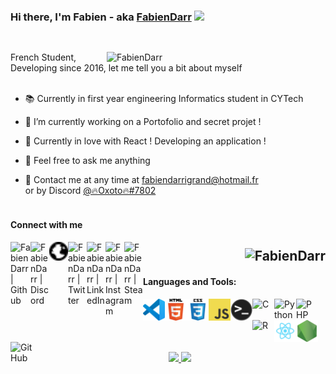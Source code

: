 ###  Hi there, I'm Fabien - aka [FabienDarr][website] <img width="30px" src="https://camo.githubusercontent.com/e8e7b06ecf583bc040eb60e44eb5b8e0ecc5421320a92929ce21522dbc34c891/68747470733a2f2f6d656469612e67697068792e636f6d2f6d656469612f6876524a434c467a6361737252346961377a2f67697068792e676966" /> 
##
<br>
 <img align="right" alt="FabienDarr" width="350px" src="https://user-images.githubusercontent.com/71562075/146622191-0bc69dd5-ce51-4c5c-a8d0-0dc1b7dd34f1.gif" />French Student, Developing since 2016, let me tell you a bit about myself
<br><br>

- 📚 Currently in first year engineering Informatics student in CYTech

- 👀 I’m currently working on a Portofolio and secret projet !
- 🌌 Currently in love with React ! Developing an application !
- 💼 Feel free to ask me anything
- 💬 Contact me at any time at fabiendarrigrand@hotmail.fr                               
or by Discord [@🔥Oxoto🔥#7802][discord]<br> <br>


#### Connect with me

[<img align="left" alt="FabienDarr | Github" width="32px" src="https://raw.githubusercontent.com/jmnote/z-icons/master/svg/github.svg" />][github]
[<img align="left" alt="FabienDarr | Discord" width="30px" src="https://cdn.jsdelivr.net/npm/simple-icons@v3/icons/discord.svg" />][discord]
[<img align="left" alt="https://www.youtube.com/watch?v=dQw4w9WgXcQ&ab_channel=RickAstley" width="30px" src="https://raw.githubusercontent.com/iconic/open-iconic/master/svg/globe.svg" />][website]
[<img align="left" alt="FabienDarr | Twitter" width="30px" src="https://cdn.jsdelivr.net/npm/simple-icons@v3/icons/twitter.svg" />][twitter]
[<img align="left" alt="FabienDarr | LinkedIn" width="30px" src="https://cdn.jsdelivr.net/npm/simple-icons@v3/icons/linkedin.svg" />][linkedin]
[<img align="left" alt="FabienDarr | Instagram" width="30px" src="https://cdn.jsdelivr.net/npm/simple-icons@v3/icons/instagram.svg" />][instagram]

[<img align="left" alt="FabienDarr | Steam" width="30px" src="https://cdn.jsdelivr.net/npm/simple-icons@v3/icons/steam.svg" />][steam] 

## <img align="right" alt="FabienDarr" src="https://user-images.githubusercontent.com/71562075/146653252-63e29e35-ac3f-41df-906a-3eb739205041.png"/> <br>

#### Languages and Tools:


<img align="left" alt="Visual Studio Code" width="35px" src="https://raw.githubusercontent.com/github/explore/80688e429a7d4ef2fca1e82350fe8e3517d3494d/topics/visual-studio-code/visual-studio-code.png" />
<img align="left" alt="HTML5" width="35px" src="https://raw.githubusercontent.com/github/explore/80688e429a7d4ef2fca1e82350fe8e3517d3494d/topics/html/html.png" />
<img align="left" alt="CSS3" width="35px" src="https://raw.githubusercontent.com/github/explore/80688e429a7d4ef2fca1e82350fe8e3517d3494d/topics/css/css.png" />
<img align="left" alt="JavaScript" width="35px" src="https://raw.githubusercontent.com/github/explore/80688e429a7d4ef2fca1e82350fe8e3517d3494d/topics/javascript/javascript.png" />
<img align="left" alt="Python" width="35px" src="https://raw.githubusercontent.com/github/explore/80688e429a7d4ef2fca1e82350fe8e3517d3494d/topics/terminal/terminal.png" />
<img align="left" alt="C" width="35px" src="https://raw.githubusercontent.com/jmnote/z-icons/master/svg/c.svg" />
<img align="left" alt="Python" width="35px" src="https://raw.githubusercontent.com/jmnote/z-icons/master/svg/python.svg"/>
<img align="left" alt="PHP" width="35px" src="https://raw.githubusercontent.com/jmnote/z-icons/master/32x32/php.png"/>
<img align="left" alt="R" width="35px" src="https://raw.githubusercontent.com/jmnote/z-icons/master/svg/r.svg"/>
<img align="left" alt="React" width="35px" src="https://raw.githubusercontent.com/github/explore/80688e429a7d4ef2fca1e82350fe8e3517d3494d/topics/react/react.png" />
<img align="left" alt="Node.js" width="35px" src="https://raw.githubusercontent.com/github/explore/80688e429a7d4ef2fca1e82350fe8e3517d3494d/topics/nodejs/nodejs.png" />
<img align="left" alt="GitHub" width="38px" src="https://raw.githubusercontent.com/jmnote/z-icons/master/svg/github.svg" /><br>


<!---
<div>
  <a href="https://twitter.com/Oxoto64" target="_blank"><img align="left" alt="FabienDarr | Twitter" width="100px" src="https://img.shields.io/badge/Twitter-1DA1F2?style=for-the-badge&logo=twitter&logoColor=white" target="_blank"/></a>
 <a href="https://twitter.com/Oxoto64" target="_blank"><img align="left" alt="FabienDarr | Twitter" width="100px" src="https://img.shields.io/badge/Twitter-1DA1F2?style=for-the-badge&logo=twitter&logoColor=white" target="_blank"/></a>
 <a href="https://twitter.com/Oxoto64" target="_blank"><img align="left" alt="FabienDarr | Twitter" width="100px" src="https://img.shields.io/badge/Twitter-1DA1F2?style=for-the-badge&logo=twitter&logoColor=white" target="_blank"/></a>
 <a href="https://twitter.com/Oxoto64" target="_blank"><img align="left" alt="FabienDarr | Twitter" width="100px" src="https://img.shields.io/badge/Twitter-1DA1F2?style=for-the-badge&logo=twitter&logoColor=white" target="_blank"/></a>
 </div>
--->
<br />
<br />

<br />
<br />
<!---
<div align="center">
  <img height="150em" src="https://github-readme-stats.vercel.app/api?username=FabienDarr&show_icons=true&theme=dracula&include_all_commits=true&count_private=true" />
  <img height="150em" src="https://github-readme-stats.vercel.app/api/top-langs/?username=FabienDarr&layout=compact&langs_count=7&theme=dracula" />
 </div>
 ---->
<div align="center">
  <a href="https://github.com/rafaballerini">
  <img height="180em" src="https://github-readme-stats.vercel.app/api?username=FabienDarr&show_icons=true&theme=dracula&include_all_commits=true&count_private=true"/>
  <img height="180em" src="https://github-readme-stats.vercel.app/api/top-langs/?username=FabienDarr&layout=compact&langs_count=7&include_all_commits=true&theme=dracula"/>
</div>


<!---
FabienDarr/FabienDarr is a ✨ special ✨ repository because its `README.md` (this file) appears on your GitHub profile.
You can click the Preview link to take a look at your changes.
--->

<!--- BLOG-POST-LIST:START --->
[website]: https://www.youtube.com/watch?v=dQw4w9WgXcQ
[twitter]: https://twitter.com/Oxoto64
[linkedin]: https://www.linkedin.com/in/fabien-darrigrand
[instagram]: https://www.instagram.com/fabien.darr/
[github]: https://github.com/FabienDarr
[discord]: https://discord.gg/pavccsJ4dC
[steam]: https://steamcommunity.com/id/Oxoto
